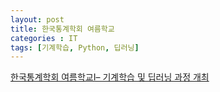 ```yaml
---
layout: post
title: 한국통계학회 여름학교
categories : IT
tags: [기계학습, Python, 딥러닝]
---
```


[한국통계학회 여름학교Ⅰ– 기계학습 및 딥러닝 과정 개최](http://www.kss.or.kr/bbs/board.php?bo_table=notice&wr_id=1355)
